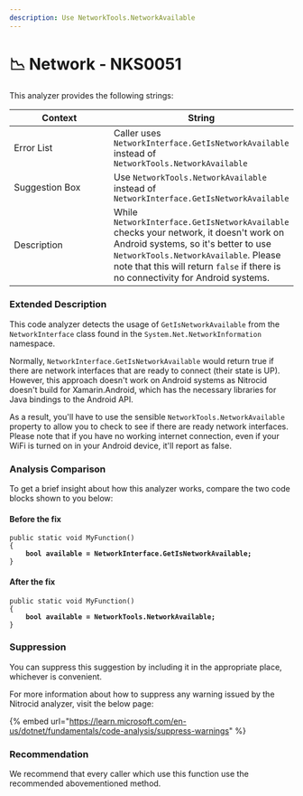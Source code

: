 ```yaml
---
description: Use NetworkTools.NetworkAvailable
---
```


# 📉 Network - NKS0051

This analyzer provides the following strings:

<table><thead><tr><th width="174">Context</th><th>String</th></tr></thead><tbody><tr><td>Error List</td><td>Caller uses <code>NetworkInterface.GetIsNetworkAvailable</code> instead of <code>NetworkTools.NetworkAvailable</code></td></tr><tr><td>Suggestion Box</td><td>Use <code>NetworkTools.NetworkAvailable</code> instead of <code>NetworkInterface.GetIsNetworkAvailable</code></td></tr><tr><td>Description</td><td>While <code>NetworkInterface.GetIsNetworkAvailable</code> checks your network, it doesn't work on Android systems, so it's better to use <code>NetworkTools.NetworkAvailable</code>. Please note that this will return <code>false</code> if there is no connectivity for Android systems.</td></tr></tbody></table>

### Extended Description

This code analyzer detects the usage of `GetIsNetworkAvailable` from the `NetworkInterface` class found in the `System.Net.NetworkInformation` namespace.

Normally, `NetworkInterface.GetIsNetworkAvailable` would return true if there are network interfaces that are ready to connect (their state is UP). However, this approach doesn't work on Android systems as Nitrocid doesn't build for Xamarin.Android, which has the necessary libraries for Java bindings to the Android API.

As a result, you'll have to use the sensible `NetworkTools.NetworkAvailable` property to allow you to check to see if there are ready network interfaces. Please note that if you have no working internet connection, even if your WiFi is turned on in your Android device, it'll report as false.

### Analysis Comparison

To get a brief insight about how this analyzer works, compare the two code blocks shown to you below:

#### Before the fix

<pre class="language-csharp" data-title="Somewhere in your mod code..." data-line-numbers><code class="lang-csharp">public static void MyFunction()
{
<strong>    bool available = NetworkInterface.GetIsNetworkAvailable;
</strong>}
</code></pre>

#### After the fix

<pre class="language-csharp" data-title="Somewhere in your mod code..." data-line-numbers><code class="lang-csharp">public static void MyFunction()
{
<strong>    bool available = NetworkTools.NetworkAvailable;
</strong>}
</code></pre>

### Suppression

You can suppress this suggestion by including it in the appropriate place, whichever is convenient.

For more information about how to suppress any warning issued by the Nitrocid analyzer, visit the below page:

{% embed url="https://learn.microsoft.com/en-us/dotnet/fundamentals/code-analysis/suppress-warnings" %}

### Recommendation

We recommend that every caller which use this function use the recommended abovementioned method.
